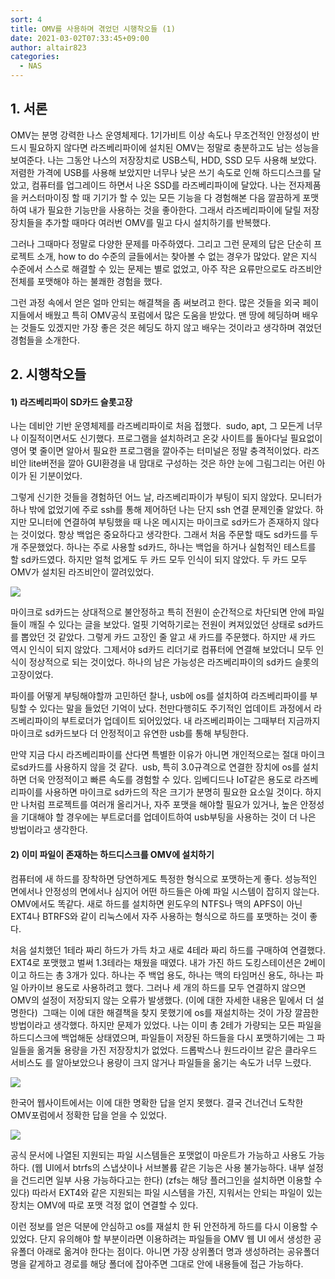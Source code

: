 ```yaml
---
sort: 4
title: OMV를 사용하며 겪었던 시행착오들 (1)
date: 2021-03-02T07:33:45+09:00
author: altair823
categories:
  - NAS
---
```

## 1. 서론

OMV는 분명 강력한 나스 운영체제다. 1기가비트 이상 속도나 무조건적인 안정성이 반드시 필요하지 않다면 라즈베리파이에 설치된 OMV는 정말로 충분하고도 남는 성능을 보여준다. 나는 그동안 나스의 저장장치로 USB스틱, HDD, SSD 모두 사용해 보았다. 저렴한 가격에 USB를 사용해 보았지만 너무나 낮은 쓰기 속도로 인해 하드디스크를 달았고, 컴퓨터를 업그레이드 하면서 나온 SSD를 라즈베리파이에 달았다. 나는 전자제품을 커스터마이징 할 때 기기가 할 수 있는 모든 기능을 다 경험해본 다음 깔끔하게 포맷하여 내가 필요한 기능만을 사용하는 것을 좋아한다. 그래서 라즈베리파이에 달릴 저장장치들을 추가할 때마다 여러번 OMV를 밀고 다시 설치하기를 반복했다.

그러나 그때마다 정말로 다양한 문제를 마주하였다. 그리고 그런 문제의 답은 단순히 프로젝트 소개, how to do 수준의 글들에서는 찾아볼 수 없는 경우가 많았다. 얕은 지식 수준에서 스스로 해결할 수 있는 문제는 별로 없었고, 아주 작은 요류만으로도 라즈비안 전체를 포맷해야 하는 불쾌한 경험을 했다.

그런 과정 속에서 얻은 얼마 안되는 해결책을 좀 써보려고 한다. 많은 것들을 외국 페이지들에서 배웠고 특히 OMV공식 포럼에서 많은 도움을 받았다. 맨 땅에 헤딩하며 배우는 것들도 있겠지만 가장 좋은 것은 헤딩도 하지 않고 배우는 것이라고 생각하며 겪었던 경험들을 소개한다.

## 2. 시행착오들

#### 1) 라즈베리파이 SD카드 슬롯고장

나는 데비안 기반 운영체제를 라즈베리파이로 처음 접했다.  sudo, apt, 그 모든게 너무나 이질적이면서도 신기했다. 프로그램을 설치하려고 온갖 사이트를 돌아다닐 필요없이 영어 몇 줄이면 알아서 필요한 프로그램을 깔아주는 터미널은 정말 충격적이었다. 라즈비안 lite버전을 깔아 GUI환경을 내 맘대로 구성하는 것은 하얀 눈에 그림그리는 어린 아이가 된 기분이었다.

그렇게 신기한 것들을 경험하던 어느 날, 라즈베리파이가 부팅이 되지 않았다. 모니터가 하나 밖에 없었기에 주로 ssh를 통해 제어하던 나는 단지 ssh 연결 문제인줄 알았다. 하지만 모니터에 연결하여 부팅했을 때 나온 메시지는 마이크로 sd카드가 존재하지 않다는 것이었다. 항상 백업은 중요하다고 생각한다. 그래서 처음 주문할 때도 sd카드를 두 개 주문했었다. 하나는 주로 사용할 sd카드, 하나는 백업을 하거나 실험적인 테스트를 할 sd카드였다. 하지만 얼척 없게도 두 카드 모두 인식이 되지 않았다. 두 카드 모두 OMV가 설치된 라즈비안이 깔려있었다.

<img src="https://user-images.githubusercontent.com/46125008/123520644-98da4780-d6ec-11eb-9ef5-570e68c41aeb.jpg">

마이크로 sd카드는 상대적으로 불안정하고 특히 전원이 순간적으로 차단되면 안에 파일들이 깨질 수 있다는 글을 보았다. 얼핏 기억하기로는 전원이 켜져있었던 상태로 sd카드를 뽑았던 것 같았다. 그렇게 카드 고장인 줄 알고 새 카드를 주문했다. 하지만 새 카드 역시 인식이 되지 않았다. 그제서야 sd카드 리더기로 컴퓨터에 연결해 보았더니 모두 인식이 정상적으로 되는 것이었다. 하나의 남은 가능성은 라즈베리파이의 sd카드 슬롯의 고장이었다.

파이를 어떻게 부팅해야할까 고민하던 찰나, usb에 os를 설치하여 라즈베리파이를 부팅할 수 있다는 말을 들었던 기억이 났다. 천만다행히도 주기적인 업데이트 과정에서 라즈베리파이의 부트로더가 업데이트 되어있었다. 내 라즈베리파이는 그때부터 지금까지 마이크로 sd카드보다 더 안정적이고 유연한 usb를 통해 부팅한다.

만약 지금 다시 라즈베리파이를 산다면 특별한 이유가 아니면 개인적으로는 절대 마이크로sd카드를 사용하지 않을 것 같다.  usb, 특히 3.0규격으로 연결한 장치에 os를 설치하면 더욱 안정적이고 빠른 속도를 경험할 수 있다. 임베디드나 IoT같은 용도로 라즈베리파이를 사용하면 마이크로 sd카드의 작은 크기가 분명히 필요한 요소일 것이다. 하지만 나처럼 프로젝트를 여러개 올리거나, 자주 포맷을 해야할 필요가 있거나, 높은 안정성을 기대해야 할 경우에는 부트로더를 업데이트하여 usb부팅을 사용하는 것이 더 나은 방법이라고 생각한다.

#### 2) 이미 파일이 존재하는 하드디스크를 OMV에 설치하기

컴퓨터에 새 하드를 장착하면 당연하게도 특정한 형식으로 포맷하는게 좋다. 성능적인 면에서나 안정성의 면에서나 심지어 어떤 하드들은 아예 파일 시스템이 잡히지 않는다. OMV에서도 똑같다. 새로 하드를 설치하면 윈도우의 NTFS나 맥의 APFS이 아닌 EXT4나 BTRFS와 같이 리눅스에서 자주 사용하는 형식으로 하드를 포맷하는 것이 좋다.

처음 설치했던 1테라 짜리 하드가 가득 차고 새로 4테라 짜리 하드를 구매하여 연결했다. EXT4로 포맷했고 벌써 1.3테라는 채웠을 때였다. 내가 가진 하드 도킹스테이션은 2베이이고 하드는 총 3개가 있다. 하나는 주 백업 용도, 하나는 맥의 타임머신 용도, 하나는 파일 아카이브 용도로 사용하려고 했다. 그러나 세 개의 하드를 모두 연결하지 않으면 OMV의 설정이 저장되지 않는 오류가 발생했다. (이에 대한 자세한 내용은 밑에서 더 설명한다)  그때는 이에 대한 해결책을 찾지 못했기에 os를 재설치하는 것이 가장 깔끔한 방법이라고 생각했다. 하지만 문제가 있었다. 나는 이미 총 2테가 가량되는 모든 파일을 하드디스크에 백업해둔 상태였으며, 파일들이 저장된 하드들을 다시 포맷하기에는 그 파일들을 옮겨둘 용량을 가진 저장장치가 없었다. 드롭박스나 원드라이브 같은 클라우드 서비스도 를 알아보았으나 용량이 크지 않거나 파일들을 옮기는 속도가 너무 느렸다.

<img src="https://user-images.githubusercontent.com/46125008/123520646-9972de00-d6ec-11eb-88eb-c25fb77c1450.png">

한국어 웹사이트에서는 이에 대한 명확한 답을 얻지 못했다. 결국 건너건너 도착한 OMV포럼에서 정확한 답을 얻을 수 있었다.

<img src="https://user-images.githubusercontent.com/46125008/123520647-9972de00-d6ec-11eb-9771-f35307ec951b.png"> 

공식 문서에 나열된 지원되는 파일 시스템들은 포맷없이 마운트가 가능하고 사용도 가능하다. (웹 UI에서 btrfs의 스냅샷이나 서브볼륨 같은 기능은 사용 불가능하다. 내부 설정을 건드리면 일부 사용 가능하다고는 한다) (zfs는 해당 플러그인을 설치하면 이용할 수 있다) 따라서 EXT4와 같은 지원되는 파일 시스템을 가진, 지워서는 안되는 파일이 있는 장치는 OMV에 따로 포맷 걱정 없이 연결할 수 있다.

이런 정보를 얻은 덕분에 안심하고 os를 재설치 한 뒤 안전하게 하드를 다시 이용할 수 있었다. 단지 유의해야 할 부분이라면 이용하려는 파일들을 OMV 웹 UI 에서 생성한 공유폴더 아래로 옮겨야 한다는 점이다. 아니면 가장 상위폴더 명과 생성하려는 공유폴더 명을 같게하고 경로를 해당 폴더에 잡아주면 그대로 안에 내용들에 접근 가능하다.

&nbsp;

<script src="https://utteranc.es/client.js"
        repo="altair823/blog_comments"
        issue-term="pathname"
        theme="github-light"
        crossorigin="anonymous"
        async>
</script>